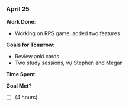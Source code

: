 ### April 25

**Work Done**: 
- Working on RPS game, added two features

**Goals for Tomrrow**:
- Review anki cards
- Two study sessions, w/ Stephen and Megan

**Time Spent**: 

**Goal Met**? 
- [ ] (4 hours)
